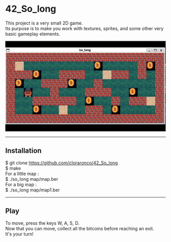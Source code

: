 # 42_So_long
This project is a very small 2D game.  
Its purpose is to make you work with textures, sprites, and some other very basic gameplay elements.  

![](https://github.com/cloraronco/42_So_long/blob/master/solong_demoGIF.gif)

***
## Installation
$ git clone https://github.com/cloraronco/42_So_long  
$ make  
For a little map :  
$ ./so_long map/map.ber  
For a big map :  
$ ./so_long map/map1.ber  
***
## Play
To move, press the keys W, A, S, D.  
Now that you can move, collect all the bitcoins before reaching an exit.  
It's your turn!  
